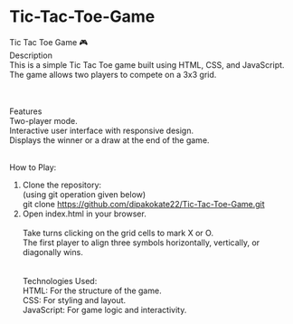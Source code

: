 # Tic-Tac-Toe-Game
Tic Tac Toe Game 🎮
<br>
Description
<br>
This is a simple Tic Tac Toe game built using HTML, CSS, and JavaScript. The game allows two players to compete on a 3x3 grid.
<br>   <br>   <br>

Features   <br>
Two-player mode.    <br>
Interactive user interface with responsive design.   <br>
Displays the winner or a draw at the end of the game.   <br>   <br>

How to Play:   <br>
   1) Clone the repository:   <br>
         (using git operation given below)   <br>
          git clone https://github.com/dipakokate22/Tic-Tac-Toe-Game.git   <br>
   2) Open index.html in your browser.   <br>   <br>
Take turns clicking on the grid cells to mark X or O.   <br>
The first player to align three symbols horizontally, vertically, or diagonally wins.   <br>   <br>   <br>
Technologies Used:   <br>
HTML: For the structure of the game.   <br>
CSS: For styling and layout.   <br>
JavaScript: For game logic and interactivity.   <br>
